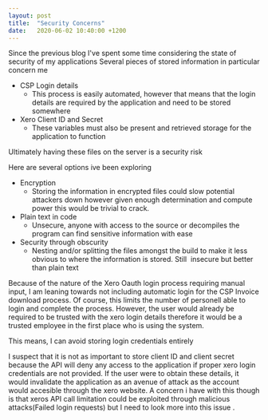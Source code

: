 ```yaml
---
layout: post
title:  "Security Concerns"
date:   2020-06-02 10:40:00 +1200
---
```


Since the previous blog I've spent some time considering the state of security of my applications
Several pieces of stored information in particular concern me 

- CSP Login details 
	- This process is easily automated, however that means that the login details are required by the application and need to be stored somewhere
- Xero Client ID and Secret
	- These variables must also be present and retrieved storage for the application to function 

Ultimately having these files on the server is a security risk 

Here are several options ive been exploring 

- Encryption 
	- Storing the information in encrypted files could slow potential attackers down however given enough determination and compute power this would be trivial to crack. 
- Plain text in code 
	- Unsecure, anyone with access to the source or decompiles the program can find sensitive information with ease 
- Security through obscurity 
	- Nesting and/or splitting the files amongst the build to make it less obvious to where the information is stored. Still  insecure but better than plain text

Because of the nature of the Xero Oauth login process requiring manual input,
I am leaning towards not including automatic login for the CSP Invoice download process. 
Of course, this limits the number of personell able to login and complete the process. However, the user would already be required to be trusted with the xero login details therefore it would be a trusted employee in the first place who is using the system. 

This means, I can avoid storing login credentials entirely 

I suspect that it is not as important to store client ID and client secret because the API will deny any access to the application if proper xero login credentials are not provided. 
If the user were to obtain these details, it would invalidate the application as an avenue of attack as the account would accesible through the xero website.
A concern i have with this though is that xeros API call limitation could be exploited through malicious attacks(Failed login requests) but I need to look more into this issue . 
